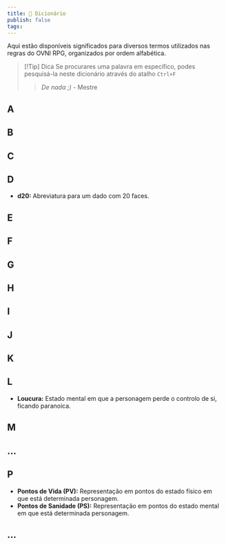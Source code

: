 ```yaml
---
title: 📖 Dicionário
publish: false
tags:
---
```

Aqui estão disponíveis significados para diversos termos utilizados nas regras do OVNI RPG, organizados por ordem alfabética.
>[!Tip] Dica
>Se procurares uma palavra em específico, podes pesquisá-la neste dicionário através do atalho `Ctrl+F`
>> *De nada ;)* - Mestre
## A
## B
## C
## D
- **d20:** Abreviatura para um dado com 20 faces.
## E
## F
## G
## H
## I
## J
## K
## L
- **Loucura:** Estado mental em que a personagem perde o controlo de si, ficando paranoica.
## M
## ...
## P
- **Pontos de Vida (PV):** Representação em pontos do estado físico em que está determinada personagem.
- **Pontos de Sanidade (PS):** Representação em pontos do estado mental em que está determinada personagem.
## ...